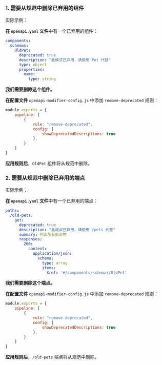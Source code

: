 <a name="custom_anchor_motivation_1"></a>
### 1. 需要从规范中删除已弃用的组件

实际示例：

**在 `openapi.yaml` 文件**中有一个已弃用的组件：

```yaml
components:
  schemas:
    OldPet:
      deprecated: true
      description: "此模式已弃用，请使用 Pet 代替"
      type: object
      properties:
        name:
          type: string
```

**我们需要删除这个组件。**

**在配置文件** `openapi-modifier-config.js` 中添加 `remove-deprecated` 规则：

```js
module.exports = {
    pipeline: [
        {
            rule: "remove-deprecated",
            config: {
                showDeprecatedDescriptions: true
            },
        }
    ]
}
```

**应用规则后**，`OldPet` 组件将从规范中删除。

<a name="custom_anchor_motivation_2"></a>
### 2. 需要从规范中删除已弃用的端点

实际示例：

**在 `openapi.yaml` 文件**中有一个已弃用的端点：

```yaml
paths:
  /old-pets:
    get:
      deprecated: true
      description: "此端点已弃用，请使用 /pets 代替"
      summary: 列出所有旧宠物
      responses:
        200:
          content:
            application/json:
              schema:
                type: array
                items:
                  $ref: '#/components/schemas/OldPet'
```

**我们需要删除这个端点。**

**在配置文件** `openapi-modifier-config.js` 中添加 `remove-deprecated` 规则：

```js
module.exports = {
    pipeline: [
        {
            rule: "remove-deprecated",
            config: {
                showDeprecatedDescriptions: true
            },
        }
    ]
}
```

**应用规则后**，`/old-pets` 端点将从规范中删除。 